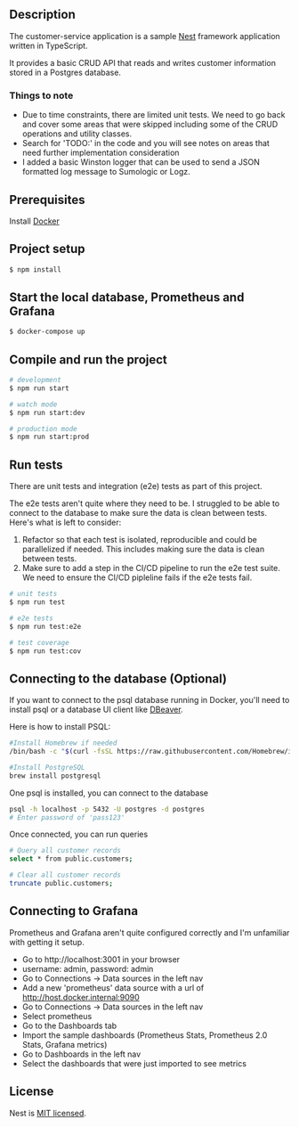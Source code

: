 
## Description

The customer-service application is a sample [Nest](https://github.com/nestjs/nest) framework application written in TypeScript.

It provides a basic CRUD API that reads and writes customer information stored in a Postgres database.

### Things to note
- Due to time constraints, there are limited unit tests.  We need to go back and cover some areas that were skipped including some of the CRUD operations and utility classes.
- Search for 'TODO:' in the code and you will see notes on areas that need further implementation consideration
- I added a basic Winston logger that can be used to send a JSON formatted log message to Sumologic or Logz.

## Prerequisites
Install [Docker](https://www.docker.com/)

## Project setup
```bash
$ npm install
```

## Start the local database, Prometheus and Grafana
```bash
$ docker-compose up
```

## Compile and run the project

```bash
# development
$ npm run start

# watch mode
$ npm run start:dev

# production mode
$ npm run start:prod
```

## Run tests
There are unit tests and integration (e2e) tests as part of this project.

The e2e tests aren't quite where they need to be.  I struggled to be able to connect to the database to make sure the data is clean between tests.  Here's what is left to consider:
1. Refactor so that each test is isolated, reproducible and could be parallelized if needed.  This includes making sure the data is clean between tests.
2. Make sure to add a step in the CI/CD pipeline to run the e2e test suite.  We need to ensure the CI/CD pipleline fails if the e2e tests fail.

```bash
# unit tests
$ npm run test

# e2e tests
$ npm run test:e2e

# test coverage
$ npm run test:cov
```

## Connecting to the database (Optional)
If you want to connect to the psql database running in Docker, you'll need to install psql or a database UI client like [DBeaver](https://dbeaver.io/download/).  

Here is how to install PSQL:
```bash
#Install Homebrew if needed
/bin/bash -c "$(curl -fsSL https://raw.githubusercontent.com/Homebrew/install/HEAD/install.sh)"

#Install PostgreSQL
brew install postgresql
```

One psql is installed, you can connect to the database
```bash
psql -h localhost -p 5432 -U postgres -d postgres
# Enter password of 'pass123'
```
Once connected, you can run queries
```bash
# Query all customer records
select * from public.customers;

# Clear all customer records
truncate public.customers;
```

## Connecting to Grafana
Prometheus and Grafana aren't quite configured correctly and I'm unfamiliar with getting it setup.
- Go to http://localhost:3001 in your browser
- username: admin, password: admin
- Go to Connections -> Data sources in the left nav
- Add a new 'prometheus' data source with a url of http://host.docker.internal:9090
- Go to Connections -> Data sources in the left nav
- Select prometheus
- Go to the Dashboards tab
- Import the sample dashboards (Prometheus Stats, Prometheus 2.0 Stats, Grafana metrics)
- Go to Dashboards in the left nav
- Select the dashboards that were just imported to see metrics

## License

Nest is [MIT licensed](https://github.com/nestjs/nest/blob/master/LICENSE).
